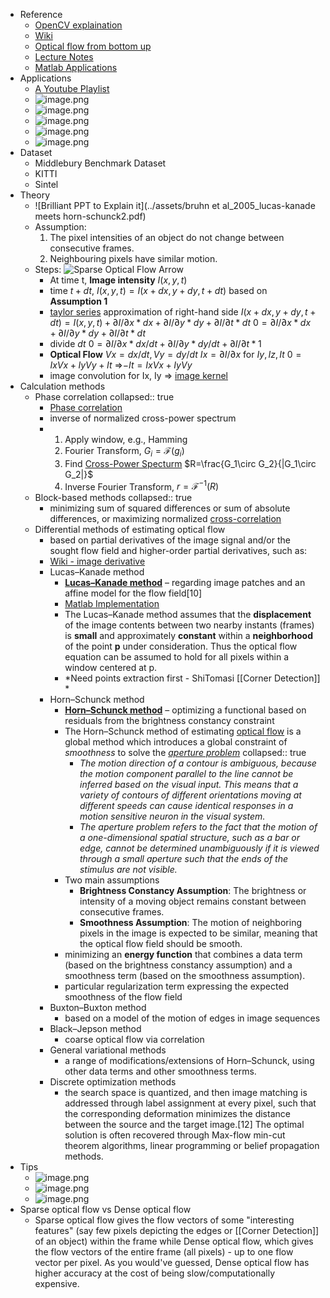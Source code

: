 - Reference
	- [OpenCV explaination](https://docs.opencv.org/3.4/d4/dee/tutorial_optical_flow.html)
	- [Wiki](https://en.wikipedia.org/wiki/Optical_flow#:~:text=Optical%20flow%20or%20optic%20flow,brightness%20pattern%20in%20an%20image.)
	- [Optical flow from bottom up](https://nanonets.com/blog/optical-flow/)
	- [Lecture Notes](https://homes.cs.washington.edu/~shapiro/EE596/notes/Optical_Flow.pdf)
	- [Matlab Applications](https://www.mathworks.com/matlabcentral/fileexchange/17500-high-accuracy-optical-flow?s_tid=srchtitle)
- Applications
	- [A Youtube Playlist](https://youtube.com/playlist?list=PL2zRqk16wsdoYzrWStffqBAoUY8XdvatV&si=EnSIkaIECMiOmarE)
	- ![image.png](../assets/image_1679902492749_0.png)
	- ![image.png](../assets/image_1679902514494_0.png)
	- ![image.png](../assets/image_1679902569245_0.png)
	- ![image.png](../assets/image_1679902606334_0.png)
	- ![image.png](../assets/image_1679902622784_0.png)
- Dataset
	- Middlebury Benchmark Dataset
	- KITTI
	- Sintel
- Theory
	- ![Brilliant PPT to Explain it](../assets/bruhn et al_2005_lucas-kanade meets horn-schunck2.pdf)
	- Assumption:
	  1. The pixel intensities of an object do not change between consecutive frames.
	  2. Neighbouring pixels have similar motion.
	- Steps:
	  ![Sparse Optical Flow Arrow](/../assets/sparse_optical_flow_arrow.gif)
		- At time t, **Image intensity** $I(x,y,t)$
		- time $t+dt$, $I(x,y,t)=I(x+dx,y+dy,t+dt)$ based on **Assumption 1**
		- [taylor series](https://en.wikipedia.org/wiki/Taylor_series) approximation of right-hand side
		  	   $I(x+dx,y+dy,t+dt) = I(x,y,t) + \partial I/ \partial x * dx + \partial I/ \partial y * dy + \partial I/ \partial t * dt$
		  		$0 = \partial I/ \partial x * dx + \partial I/ \partial y * dy + \partial I/ \partial t * dt$
		- divide $dt$
		  	  $0 = \partial I/ \partial x * dx/dt + \partial I/ \partial y * dy/dt + \partial I/ \partial t * 1$
		- **Optical Flow** 
		  $Vx = dx/dt, Vy = dy/dt$
		  $Ix = \partial I/ \partial x$
		  for $Iy, Iz, It$
		  $0 = IxVx + IyVy + It$
		  =>$-It = IxVx +IyVy$
		- image convolution for Ix, Iy => [image kernel](https://setosa.io/ev/image-kernels/)
- Calculation methods
	- Phase correlation
	  collapsed:: true
		- [Phase correlation](https://en.wikipedia.org/wiki/Phase_correlation#:~:text=Phase%20correlation%20is%20an%20approach,calculated%20by%20fast%20Fourier%20transforms.)
		- inverse of normalized cross-power spectrum
		- 1. Apply window, e.g., Hamming
		  2. Fourier Transform, $G_i=\mathscr{F}(g_i)$
		  3. Find [Cross-Power Specturm](https://en.wikipedia.org/wiki/Spectral_density#Cross-spectral_density) $R=\frac{G_1\circ G_2}{|G_1\circ G_2|}$
		  4. Inverse Fourier Transform, $r=\mathscr{F}^{-1}(R)$
	- Block-based methods
	  collapsed:: true
		- minimizing sum of squared differences or sum of absolute differences, or maximizing normalized [cross-correlation](https://en.wikipedia.org/wiki/Cross-correlation)
	- Differential methods of estimating optical flow
		- based on partial derivatives of the image signal and/or the sought flow field and higher-order partial derivatives, such as:
		- [Wiki - image derivative](https://en.wikipedia.org/wiki/Image_derivative)
		- Lucas–Kanade method
			- **[Lucas–Kanade method](https://en.wikipedia.org/wiki/Lucas%E2%80%93Kanade_method)** – regarding image patches and an affine model for the flow field[10]
			- [Matlab Implementation](https://www.mathworks.com/matlabcentral/fileexchange/48744-lucas-kanade-tutorial-example-1)
			- The Lucas–Kanade method assumes that the **displacement** of the image contents between two nearby instants (frames) is **small** and approximately **constant** within a **neighborhood** of the point **p** under consideration. Thus the optical flow equation can be assumed to hold for all pixels within a window centered at p.
			- *Need points extraction first - ShiTomasi [[Corner Detection]] *
		- Horn–Schunck method
			- **[Horn–Schunck method](https://en.wikipedia.org/wiki/Horn%E2%80%93Schunck_method#:~:text=The%20Horn%E2%80%93Schunck%20method%20of,Optical%20Flow%20for%20further%20description)** – optimizing a functional based on residuals from the brightness constancy constraint
			- The Horn–Schunck method of estimating [optical flow](https://en.wikipedia.org/wiki/Optical_flow) is a global method which introduces a global constraint of *smoothness* to solve the *[aperture problem](https://en.wikipedia.org/wiki/Aperture_problem)*
			  collapsed:: true
				- *The motion direction of a contour is ambiguous, because the motion component parallel to the line cannot be inferred based on the visual input. This means that a variety of contours of different orientations moving at different speeds can cause identical responses in a motion sensitive neuron in the visual system.*
				- *The aperture problem refers to the fact that the motion of a one-dimensional spatial structure, such as a bar or edge, cannot be determined unambiguously if it is viewed through a small aperture such that the ends of the stimulus are not visible.*
			- Two main assumptions
				- **Brightness Constancy Assumption**: The brightness or intensity of a moving object remains constant between consecutive frames.
				- **Smoothness Assumption**: The motion of neighboring pixels in the image is expected to be similar, meaning that the optical flow field should be smooth.
			- minimizing an **energy function** that combines a data term (based on the brightness constancy assumption) and a smoothness term (based on the smoothness assumption).
			- particular regularization term expressing the expected smoothness of the flow field
		- Buxton–Buxton method
			- based on a model of the motion of edges in image sequences
		- Black–Jepson method
			- coarse optical flow via correlation
		- General variational methods
			- a range of modifications/extensions of Horn–Schunck, using other data terms and other smoothness terms.
		- Discrete optimization methods
			- the search space is quantized, and then image matching is addressed through label assignment at every pixel, such that the corresponding deformation minimizes the distance between the source and the target image.[12] The optimal solution is often recovered through Max-flow min-cut theorem algorithms, linear programming or belief propagation methods.
- Tips
	- ![image.png](../assets/image_1679901783327_0.png)
	- ![image.png](../assets/image_1679902074782_0.png)
	- ![image.png](../assets/image_1679902156502_0.png)
- Sparse optical flow vs Dense optical flow
	- Sparse optical flow gives the flow vectors of some "interesting features" (say few pixels depicting the edges or [[Corner Detection]] of an object) within the frame while Dense optical flow, which gives the flow vectors of the entire frame (all pixels) - up to one flow vector per pixel. As you would've guessed, Dense optical flow has higher accuracy at the cost of being slow/computationally expensive.